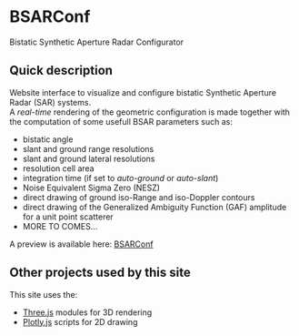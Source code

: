 # BSARConf
Bistatic Synthetic Aperture Radar Configurator

## Quick description
Website interface to visualize and configure bistatic Synthetic Aperture Radar (SAR) systems.\
A *real-time* rendering of the geometric configuration is made together with the computation
of some usefull BSAR parameters such as:
- bistatic angle
- slant and ground range resolutions
- slant and ground lateral resolutions
- resolution cell area
- integration time (if set to *auto-ground* or *auto-slant*)
- Noise Equivalent Sigma Zero (NESZ)
- direct drawing of ground iso-Range and iso-Doppler contours
- direct drawing of the Generalized Ambiguity Function (GAF) amplitude for a unit point scatterer
- MORE TO COMES...

A preview is available here:  [BSARConf](https://www.bsarconf.oboisot.com)

## 

## Other projects used by this site
This site uses the:
- [Three.js](https://threejs.org) modules for 3D rendering
- [Plotly.js](https://plotly.com/javascript) scripts for 2D drawing
